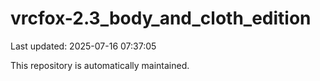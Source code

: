 # vrcfox-2.3_body_and_cloth_edition

Last updated: 2025-07-16 07:37:05

This repository is automatically maintained.

